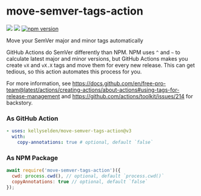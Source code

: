 # move-semver-tags-action

![](https://github.com/kellyselden/move-semver-tags-action/workflows/CI/badge.svg)
![](https://github.com/kellyselden/move-semver-tags-action/workflows/Publish/badge.svg)
[![npm version](https://badge.fury.io/js/move-semver-tags-action.svg)](https://badge.fury.io/js/move-semver-tags-action)

Move your SemVer major and minor tags automatically

GitHub Actions do SemVer differently than NPM. NPM uses `^` and `~` to calculate latest major and minor versions, but GitHub Actions makes you create `vX` and `vX.X` tags and move them for every new release. This can get tedious, so this action automates this process for you.

For more information, see https://docs.github.com/en/free-pro-team@latest/actions/creating-actions/about-actions#using-tags-for-release-management and https://github.com/actions/toolkit/issues/214 for backstory.

### As GitHub Action

```yml
- uses: kellyselden/move-semver-tags-action@v3
  with:
    copy-annotations: true # optional, default `false`
```

### As NPM Package

```js
await require('move-semver-tags-action')({
  cwd: process.cwd(), // optional, default `process.cwd()`
  copyAnnotations: true // optional, default `false`
});
```
